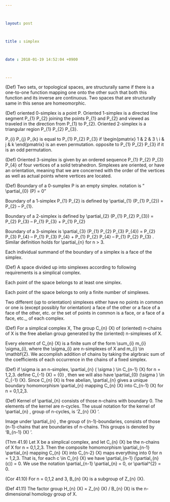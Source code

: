 ```yaml
---



layout: post



title : simplex



date : 2018-01-19 14:52:04 +0900



---
```


(Def) Two sets, or topological spaces, are structurally same if there is a one-to-one function mapping one onto the other such that both this function and its inverse are continuous. Two spaces that are structurally same in this sense are homeomorphic.

(Def) oriented 0-simplex is a point P. Oriented 1-simplex is a directed line segment P_{1} P_{2} joining the points P_{1} and P_{2} and viewed as traveled in the direction from P_{1} to P_{2}. Oriented 2-simplex is a triangular region P_{1} P_{2} P_{3}. 

P_{i} P_{j} P_{k} is equal to P_{1} P_{2} P_{3} if \begin{pmatrix} 1 & 2 & 3 \\ i & j & k \end{pmatrix} is an even permutation. opposite to P_{1} P_{2} P_{3} if it is an odd permutation.

(Def) Oriented 3-simplex is given by an ordered sequence P_{1} P_{2} P_{3} P_{4} of four vertices of a solid tetrahedron. Simplexes are oriented, or have an orientation, meaning that we are concerned with the order of the vertices as well as actual points where vertices are located.

(Def) Boundary of a 0-sumplex P is an empty simplex. notation is “ \partial_{0} (P) = 0”

Boundary of a 1-simplex P_{1} P_{2} is defined by \partial_{1} (P_{1} P_{2}) = P_{2} – P_{1}. 

Boundary of a 2-simplex is defined by \partial_{2} (P_{1} P_{2} P_{3}) = P_{2} P_{3} – P_{1} P_{3} + P_{1} P_{2} 

Boundary of a 3-simplex is \partial_{3} (P_{1} P_{2} P_{3} P_{4}) = P_{2} P_{3} P_{4} – P_{1} P_{3} P_{4} + P_{1} P_{2} P_{4} – P_{1} P_{2} P_{3} .  Similar definition holds for \partial_{n} for n > 3. 

Each individual summand of the boundary of a simplex is a face of the simplex.

(Def) A space divided up into simplexes according to following requirements is a simplical complex. 

Each point of the space belongs to at least one simplex.

Each point of the space belongs to only a finite number of simplexes.

Two different (up to orientation) simplexes either have no points in common or one is (except possibly for orientation) a face of the other or a face of a face of the other, etc. or the set of points in common is a face, or a face of a face, etc.,, of each complex.

(Def) For a simplical complex X, The group C_{n} (X) of (oriented) n-chains of X is the free abelian group generated by the (oriented) n-simplexes of X. 

Every element of C_{n} (X) is a finite sum of the form \sum_{i} m_{i} \sigma_{i}, where the \sigma_{i} are n-simplexes of X and m_{i} \in \mathbf{Z}. We accomplish addition of chains by taking the algrbraic sum of the coefficients of each occurrence in the chains of a fixed simplex.

(Def) if \sigma is an n-simplex, \partial_{n} ( \sigma ) \in C_{n-1} (X) for n = 1,2,3. define C_{-1} (X) = {0} , then we will also have \partial_{0} (\sigma ) \in C_{-1} (X). Since C_{n} (X) is free abelian, \partial_{n} gives a unique boundary homomorphism \partial_{n} mapping C_{n} (X) into C_{n-1} (X) for n = 0,1,2,3.

(Def) Kernel of \partial_{n} consists of those n-chains with boundary 0. The elements of the kernel are n-cycles. The usual notation for the kernel of \partial_{n} , group of n-cycles, is ‘Z_{n} (X) ‘.

Image under \partial_{n} , the group of (n-1)-boundaries, consists of those (n-1)-chains that are boundaries of n-chains. This groups is denoted by ‘B_{n-1} (X) ’.

(Thm 41.9) Let X be a simplical complex, and let C_{n} (X) be the n-chains of X for n = 0,1,2,3. Then the composite homomorphism \partial_{n-1} \partial_{n} mapping C_{n} (X) into C_{n-2} (X) maps everything into 0 for n = 1,2,3. That is, for each c \in C_{n} (X) we have \partial_{n-1} (\partial_{n} (c)) = 0. We use the notation \partial_{n-1} \partial_{n} = 0, or \partial^{2} = 0.

(Cor 41.10) For n = 0,1,2 and 3, B_{n} (X) is a subgroup of Z_{n} (X).

(Def 41.11) The factor group H_{n} (X) = Z_{n} (X) / B_{n} (X) is the n-dimensional homology group of X.

